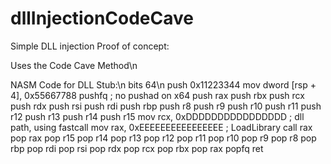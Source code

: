 # dllInjectionCodeCave

Simple DLL injection Proof of concept:

Uses the Code Cave Method\n

NASM Code for DLL Stub:\n
bits 64\n
push 0x11223344
mov dword [rsp + 4], 0x55667788
pushfq
; no pushad on x64
push rax
push rbx
push rcx
push rdx
push rsi
push rdi
push rbp
push r8
push r9
push r10
push r11
push r12
push r13
push r14
push r15
mov rcx, 0xDDDDDDDDDDDDDDDD ; dll path, using fastcall
mov rax, 0xEEEEEEEEEEEEEEEE ; LoadLibrary
call rax
pop rax
pop r15
pop r14
pop r13
pop r12
pop r11
pop r10
pop r9
pop r8
pop rbp
pop rdi
pop rsi
pop rdx
pop rcx
pop rbx
pop rax
popfq
ret
